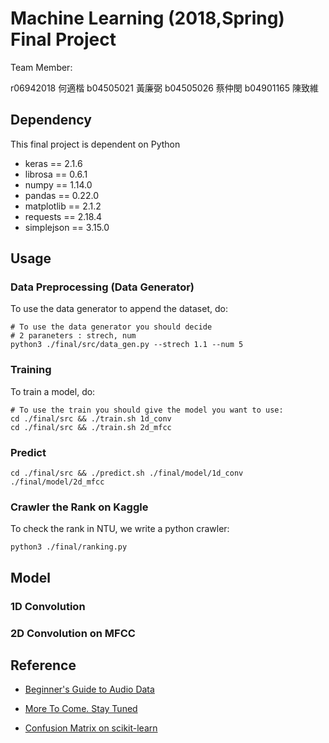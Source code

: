 # Machine Learning (2018,Spring) Final Project

Team Member:

r06942018 何適楷   b04505021 黃廉弼  b04505026 蔡仲閔  b04901165 陳致維

## Dependency

This final project is dependent on Python 

- keras == 2.1.6
- librosa == 0.6.1
- numpy == 1.14.0
- pandas == 0.22.0
- matplotlib == 2.1.2
- requests == 2.18.4
- simplejson == 3.15.0

## Usage

### Data Preprocessing (Data Generator) 

To use the data generator to append the dataset, do:

```shell
# To use the data generator you should decide 
# 2 paraneters : strech, num
python3 ./final/src/data_gen.py --strech 1.1 --num 5
```

### Training

To train a model, do:

```shell
# To use the train you should give the model you want to use:
cd ./final/src && ./train.sh 1d_conv
cd ./final/src && ./train.sh 2d_mfcc
```


### Predict

```shell
cd ./final/src && ./predict.sh ./final/model/1d_conv ./final/model/2d_mfcc
```


### Crawler the Rank on Kaggle

To check the rank in NTU, we write a python crawler:

``` shell
python3 ./final/ranking.py
```

## Model

### 1D Convolution



### 2D Convolution on MFCC





## Reference

- [Beginner's Guide to Audio Data](https://www.kaggle.com/fizzbuzz/beginner-s-guide-to-audio-data)

- [More To Come. Stay Tuned](https://www.kaggle.com/codename007/a-very-extensive-freesound-exploratory-analysis)

- [Confusion Matrix on scikit-learn](http://scikit-learn.org/stable/auto_examples/model_selection/plot_confusion_matrix.html)

  ​
